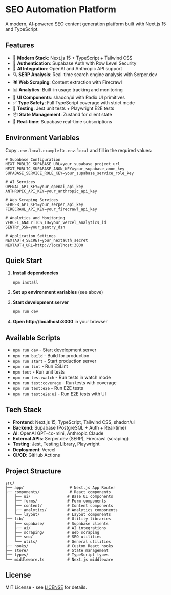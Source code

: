 # SEO Automation Platform

A modern, AI-powered SEO content generation platform built with Next.js 15 and TypeScript.

## Features

- 🚀 **Modern Stack**: Next.js 15 + TypeScript + Tailwind CSS
- 🔐 **Authentication**: Supabase Auth with Row Level Security
- 🤖 **AI Integration**: OpenAI and Anthropic API support
- 🔍 **SERP Analysis**: Real-time search engine analysis with Serper.dev
- 🕷️ **Web Scraping**: Content extraction with Firecrawl
- 📊 **Analytics**: Built-in usage tracking and monitoring
- 🎨 **UI Components**: shadcn/ui with Radix UI primitives
- ✅ **Type Safety**: Full TypeScript coverage with strict mode
- 🧪 **Testing**: Jest unit tests + Playwright E2E tests
- 📦 **State Management**: Zustand for client state
- 🔄 **Real-time**: Supabase real-time subscriptions

## Environment Variables

Copy `.env.local.example` to `.env.local` and fill in the required values:

```env
# Supabase Configuration
NEXT_PUBLIC_SUPABASE_URL=your_supabase_project_url
NEXT_PUBLIC_SUPABASE_ANON_KEY=your_supabase_anon_key
SUPABASE_SERVICE_ROLE_KEY=your_supabase_service_role_key

# AI Services
OPENAI_API_KEY=your_openai_api_key
ANTHROPIC_API_KEY=your_anthropic_api_key

# Web Scraping Services
SERPER_API_KEY=your_serper_api_key
FIRECRAWL_API_KEY=your_firecrawl_api_key

# Analytics and Monitoring
VERCEL_ANALYTICS_ID=your_vercel_analytics_id
SENTRY_DSN=your_sentry_dsn

# Application Settings
NEXTAUTH_SECRET=your_nextauth_secret
NEXTAUTH_URL=http://localhost:3000
```

## Quick Start

1. **Install dependencies**
   ```bash
   npm install
   ```

2. **Set up environment variables** (see above)

3. **Start development server**
   ```bash
   npm run dev
   ```

4. **Open http://localhost:3000** in your browser

## Available Scripts

- `npm run dev` - Start development server
- `npm run build` - Build for production
- `npm run start` - Start production server
- `npm run lint` - Run ESLint
- `npm test` - Run unit tests
- `npm run test:watch` - Run tests in watch mode
- `npm run test:coverage` - Run tests with coverage
- `npm run test:e2e` - Run E2E tests
- `npm run test:e2e:ui` - Run E2E tests with UI

## Tech Stack

- **Frontend**: Next.js 15, TypeScript, Tailwind CSS, shadcn/ui
- **Backend**: Supabase (PostgreSQL + Auth + Real-time)
- **AI**: OpenAI GPT-4o-mini, Anthropic Claude
- **External APIs**: Serper.dev (SERP), Firecrawl (scraping)
- **Testing**: Jest, Testing Library, Playwright
- **Deployment**: Vercel
- **CI/CD**: GitHub Actions

## Project Structure

```
src/
├── app/                    # Next.js App Router
├── components/             # React components
│   ├── ui/                # Base UI components
│   ├── forms/             # Form components
│   ├── content/           # Content components
│   ├── analytics/         # Analytics components
│   └── layout/            # Layout components
├── lib/                   # Utility libraries
│   ├── supabase/          # Supabase clients
│   ├── ai/                # AI integrations
│   ├── scraping/          # Web scraping
│   ├── seo/               # SEO utilities
│   └── utils/             # General utilities
├── hooks/                 # Custom React hooks
├── store/                 # State management
├── types/                 # TypeScript types
└── middleware.ts          # Next.js middleware
```

## License

MIT License - see [LICENSE](./LICENSE) for details.
